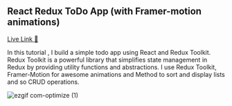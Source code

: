## React Redux ToDo App  (with Framer-motion animations)
[Live Link 🚀](https://todolist-redux-mathias.netlify.app/)

In this tutorial , I  build a simple todo app using React and Redux Toolkit. Redux Toolkit is a powerful library that simplifies state management in Redux by providing utility functions and abstractions. 
I  use Redux Toolkit,  Framer-Motion for awesome animations and Method to sort and display lists and so CRUD operations. 

![ezgif com-optimize (1)](https://github.com/M-Burak-Yilmazer/todolist-redux/assets/101402476/db841152-a0de-4f2f-b949-ed5c586e1181)
